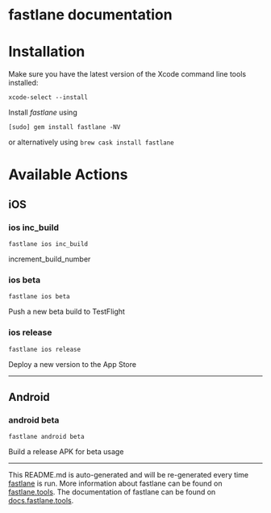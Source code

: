 fastlane documentation
================
# Installation

Make sure you have the latest version of the Xcode command line tools installed:

```
xcode-select --install
```

Install _fastlane_ using
```
[sudo] gem install fastlane -NV
```
or alternatively using `brew cask install fastlane`

# Available Actions
## iOS
### ios inc_build
```
fastlane ios inc_build
```
increment_build_number
### ios beta
```
fastlane ios beta
```
Push a new beta build to TestFlight
### ios release
```
fastlane ios release
```
Deploy a new version to the App Store

----

## Android
### android beta
```
fastlane android beta
```
Build a release APK for beta usage

----

This README.md is auto-generated and will be re-generated every time [fastlane](https://fastlane.tools) is run.
More information about fastlane can be found on [fastlane.tools](https://fastlane.tools).
The documentation of fastlane can be found on [docs.fastlane.tools](https://docs.fastlane.tools).
